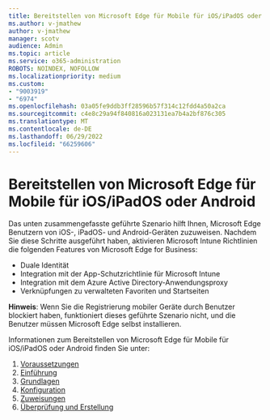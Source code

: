 ```yaml
---
title: Bereitstellen von Microsoft Edge für Mobile für iOS/iPadOS oder Android
ms.author: v-jmathew
author: v-jmathew
manager: scotv
audience: Admin
ms.topic: article
ms.service: o365-administration
ROBOTS: NOINDEX, NOFOLLOW
ms.localizationpriority: medium
ms.custom:
- "9003919"
- "6974"
ms.openlocfilehash: 03a05fe9ddb3ff28596b57f314c12fdd4a50a2ca
ms.sourcegitcommit: c4e8c29a94f840816a023131ea7b4a2bf876c305
ms.translationtype: MT
ms.contentlocale: de-DE
ms.lasthandoff: 06/29/2022
ms.locfileid: "66259606"
---
```

# <a name="deploy-microsoft-edge-for-mobile-for-iosipados-or-android"></a>Bereitstellen von Microsoft Edge für Mobile für iOS/iPadOS oder Android

Das unten zusammengefasste geführte Szenario hilft Ihnen, Microsoft Edge Benutzern von iOS-, iPadOS- und Android-Geräten zuzuweisen. Nachdem Sie diese Schritte ausgeführt haben, aktivieren Microsoft Intune Richtlinien die folgenden Features von Microsoft Edge for Business:

- Duale Identität
- Integration mit der App-Schutzrichtlinie für Microsoft Intune
- Integration mit dem Azure Active Directory-Anwendungsproxy
- Verknüpfungen zu verwalteten Favoriten und Startseiten

**Hinweis**: Wenn Sie die Registrierung mobiler Geräte durch Benutzer blockiert haben, funktioniert dieses geführte Szenario nicht, und die Benutzer müssen Microsoft Edge selbst installieren.

Informationen zum Bereitstellen von Microsoft Edge für Mobile für iOS/iPadOS oder Android finden Sie unter:

1. [Voraussetzungen](https://go.microsoft.com/fwlink/?linkid=2133027)
2. [Einführung](https://go.microsoft.com/fwlink/?linkid=2133520)
3. [Grundlagen](https://go.microsoft.com/fwlink/?linkid=2133421)
4. [Konfiguration](https://go.microsoft.com/fwlink/?linkid=2133521)
5. [Zuweisungen](https://go.microsoft.com/fwlink/?linkid=2132869)
6. [Überprüfung und Erstellung](https://go.microsoft.com/fwlink/?linkid=2133522)
